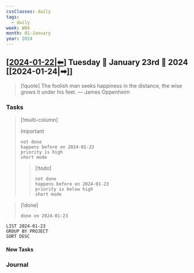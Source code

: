 ```yaml
---
cssClasses: daily
tags:
  - daily
week: W04
month: 01-January
year: 2024
---
```


## [[2024-01-22|⬅]] Tuesday 🔹 January 23rd 🔹 2024 [[2024-01-24|➡]]

> [!quote] The foolish man seeks happiness in the distance, the wise grows it under his feet.
> — James Oppenheim

### Tasks

> [!multi-column]
> 
> > [!important]
> > ```tasks
> > not done
> > happens before on 2024-01-23
> > priority is high
> > short mode
> > ```
> 
> > [!todo]
> > ```tasks
> > not done
> > happens before on 2024-01-23
> > priority is below high
> > short mode
> > ```

> [!done]
> ```tasks
> done on 2024-01-23
> ```

```toggl
LIST 2024-01-23
GROUP BY PROJECT
SORT DESC
```

#### New Tasks

### Journal


[//begin]: # "Autogenerated link references for markdown compatibility"
[2024-01-22|⬅]: 2024-01-22 "2024-01-22"
[//end]: # "Autogenerated link references"